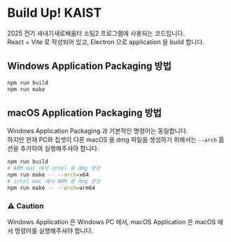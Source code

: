 # Build Up! KAIST
2025 전기 새내기새로배움터 소팀2 프로그램에 사용되는 코드입니다.
<br>React + Vite 로 작성되어 있고, Electron 으로 application 을 build 합니다.

## Windows Application Packaging 방법
```powershell
npm run build
npm run make
```

## macOS Application Packaging 방법
Windows Application Packaging 과 기본적인 명령어는 동일합니다.<br>
하지만 현재 PC와 칩셋이 다른 macOS 용 dmg 파일을 생성하기 위해서는 `--arch` 옵션을 추가하여 실행해주셔야 합니다.<br>
```bash
npm run build
# ARM mac 에서 intel 용 dmg 생성
npm run make -- --arch=x64
# intel mac 에서 ARM 용 dmg 생성
npm run make -- --arch=arm64
```

### ⚠️ **Caution**
Windows Application 은 Windows PC 에서, macOS Application 은 macOS 에서 명령어를 실행해주셔야 합니다.
